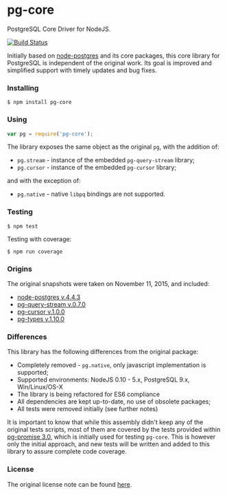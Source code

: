 # pg-core

PostgreSQL Core Driver for NodeJS.

[![Build Status](https://travis-ci.org/vitaly-t/pg-core.svg?branch=master)](https://travis-ci.org/vitaly-t/pg-core)

Initially based on [node-postgres](https://github.com/brianc/node-postgres) and its core packages,
this core library for PostgreSQL is independent of the original work. Its goal is improved and simplified support
with timely updates and bug fixes.

### Installing

```
$ npm install pg-core
```

### Using

```javascript
var pg = require('pg-core');
```

The library exposes the same object as the original `pg`, with the addition of:

* `pg.stream` - instance of the embedded `pg-query-stream` library;
* `pg.cursor` - instance of the embedded `pg-cursor` library;

and with the exception of:
* `pg.native` - native `libpq` bindings are not supported.

### Testing

```
$ npm test
```

Testing with coverage:
```
$ npm run coverage
```

### Origins

The original snapshots were taken on November 11, 2015, and included:

* [node-postgres v.4.4.3](https://github.com/brianc/node-postgres/tree/v4.4.3)
* [pg-query-stream v.0.7.0](https://github.com/brianc/node-pg-query-stream/tree/v0.7.0)
* [pg-cursor v.1.0.0](https://github.com/brianc/node-pg-cursor/tree/v1.0.0)
* [pg-types v.1.10.0](https://github.com/brianc/node-pg-types/tree/v1.10.0)

### Differences

This library has the following differences from the original package:

* Completely removed - `pg.native`, only javascript implementation is supported;
* Supported environments: NodeJS 0.10 - 5.x, PostgreSQL 9.x, Win/Linux/OS-X
* The library is being refactored for ES6 compliance
* All dependencies are kept up-to-date, no use of obsolete packages;
* All tests were removed initially (see further notes)

It is important to know that while this assembly didn't keep any of the original
tests scripts, most of them are covered by the tests provided within [pg-promise 3.0](https://github.com/vitaly-t/pg-promise/releases/tag/v.3.0.0),
which is initially used for testing `pg-core`. This is however only the initial approach,
and new tests will be written and added to this library to assure complete code coverage.

### License

The original license note can be found [here](https://github.com/vitaly-t/pg-core/blob/master/license.md).
